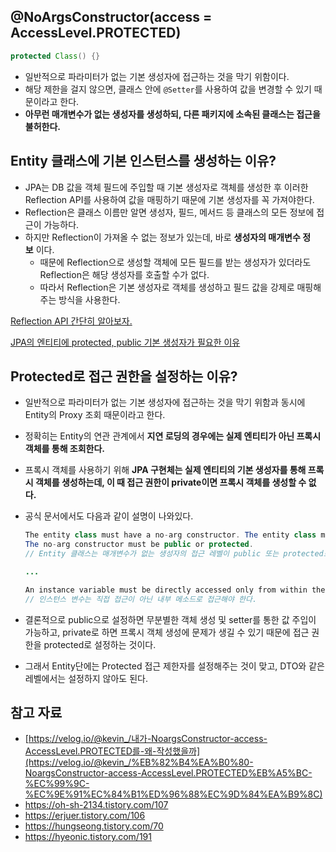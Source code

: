 ## @NoArgsConstructor(access = AccessLevel.PROTECTED)

```java
protected Class() {}
```

- 일반적으로 파라미터가 없는 기본 생성자에 접근하는 것을 막기 위함이다.
- 해당 제한을 걸지 않으면, 클래스 안에 `@Setter`를 사용하여 값을 변경할 수 있기 때문이라고 한다.
- **아무런 매개변수가 없는 생성자를 생성하되, 다른 패키지에 소속된 클래스는 접근을 불허한다.**

## Entity 클래스에 기본 인스턴스를 생성하는 이유?

- JPA는 DB 값을 객체 필드에 주입할 때 기본 생성자로 객체를 생성한 후 이러한 Reflection API를 사용하여 값을 매핑하기 때문에 기본 생성자를 꼭 가져야한다.
- Reflection은 클래스 이름만 알면 생성자, 필드, 메서드 등 클래스의 모든 정보에 접근이 가능하다.
- 하지만 Reflection이 가져올 수 없는 정보가 있는데, 바로 **생성자의 매개변수 정보** 이다.
    - 때문에 Reflection으로 생성할 객체에 모든 필드를 받는 생성자가 있더라도 Reflection은 해당 생성자를 호출할 수가 없다.
    - 따라서 Reflection은 기본 생성자로 객체를 생성하고 필드 값을 강제로 매핑해주는 방식을 사용한다.

[Reflection API 간단히 알아보자.](https://tecoble.techcourse.co.kr/post/2020-07-16-reflection-api/)

[JPA의 엔티티에 protected, public 기본 생성자가 필요한 이유](https://velog.io/@ohzzi/JPA의-엔티티에-protected-public-기본-생성자가-필요한-이유)

## Protected로 접근 권한을 설정하는 이유?

- 일반적으로 파라미터가 없는 기본 생성자에 접근하는 것을 막기 위함과 동시에 Entity의 Proxy 조회 때문이라고 한다.
- 정확히는 Entity의 연관 관계에서 **지연 로딩의 경우에는 실제 엔티티가 아닌 프록시 객체를 통해 조회한다.**
- 프록시 객체를 사용하기 위해 **JPA 구현체는 실제 엔티티의 기본 생성자를 통해 프록시 객체를 생성하는데, 이 때 접근 권한이 private이면 프록시 객체를 생성할 수 없다.**
- 공식 문서에서도 다음과 같이 설명이 나와있다.
    
    ```java
    The entity class must have a no-arg constructor. The entity class may have other constructors as well.
    The no-arg constructor must be public or protected.
    // Entity 클래스는 매개변수가 없는 생성자의 접근 레벨이 public 또는 protected로 해야 한다.
    
    ... 
    
    An instance variable must be directly accessed only from within the methods of the entity by the entity instance itself.
    // 인스턴스 변수는 직접 접근이 아닌 내부 메소드로 접근해야 한다.
    ```
    
- 결론적으로 public으로 설정하면 무분별한 객체 생성 및 setter를 통한 값 주입이 가능하고, private로 하면 프록시 객체 생성에 문제가 생길 수 있기 때문에 접근 권한을 protected로 설정하는 것이다.
- 그래서 Entity단에는 Protected 접근 제한자를 설정해주는 것이 맞고, DTO와 같은 레벨에서는 설정하지 않아도 된다.

## 참고 자료

- [https://velog.io/@kevin_/내가-NoargsConstructor-access-AccessLevel.PROTECTED를-왜-작성했을까](https://velog.io/@kevin_/%EB%82%B4%EA%B0%80-NoargsConstructor-access-AccessLevel.PROTECTED%EB%A5%BC-%EC%99%9C-%EC%9E%91%EC%84%B1%ED%96%88%EC%9D%84%EA%B9%8C)
- https://oh-sh-2134.tistory.com/107
- https://erjuer.tistory.com/106
- https://hungseong.tistory.com/70
- https://hyeonic.tistory.com/191